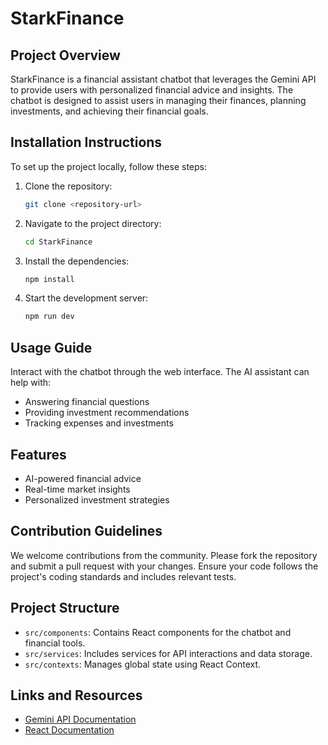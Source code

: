 # StarkFinance

## Project Overview
StarkFinance is a financial assistant chatbot that leverages the Gemini API to provide users with personalized financial advice and insights. The chatbot is designed to assist users in managing their finances, planning investments, and achieving their financial goals.

## Installation Instructions
To set up the project locally, follow these steps:

1. Clone the repository:

   ```bash
   git clone <repository-url>
   ```

2. Navigate to the project directory:

   ```bash
   cd StarkFinance
   ```

3. Install the dependencies:

   ```bash
   npm install
   ```

4. Start the development server:

   ```bash
   npm run dev
   ```

## Usage Guide
Interact with the chatbot through the web interface. The AI assistant can help with:
- Answering financial questions
- Providing investment recommendations
- Tracking expenses and investments

## Features
- AI-powered financial advice
- Real-time market insights
- Personalized investment strategies

## Contribution Guidelines
We welcome contributions from the community. Please fork the repository and submit a pull request with your changes. Ensure your code follows the project's coding standards and includes relevant tests.

## Project Structure
- `src/components`: Contains React components for the chatbot and financial tools.
- `src/services`: Includes services for API interactions and data storage.
- `src/contexts`: Manages global state using React Context.

## Links and Resources
- [Gemini API Documentation](https://example.com/gemini-api-docs)
- [React Documentation](https://reactjs.org/docs/getting-started.html)
